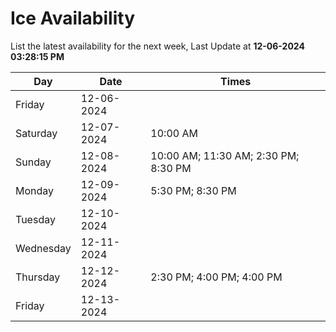 # Ice Availability

List the latest availability for the next week, Last Update at **12-06-2024 03:28:15 PM**

| Day         | Date        | Times       |
| ----------- | ----------- | ----------- |
|Friday|12-06-2024||
|Saturday|12-07-2024|10:00 AM|
|Sunday|12-08-2024|10:00 AM; 11:30 AM; 2:30 PM; 8:30 PM|
|Monday|12-09-2024|5:30 PM; 8:30 PM|
|Tuesday|12-10-2024||
|Wednesday|12-11-2024||
|Thursday|12-12-2024|2:30 PM; 4:00 PM; 4:00 PM|
|Friday|12-13-2024||
